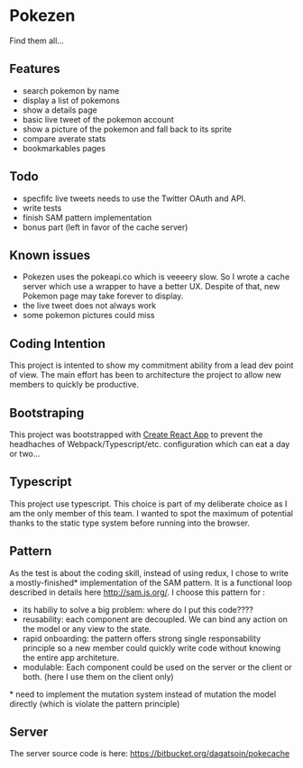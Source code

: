 # Pokezen

Find them all...

## Features
- search pokemon by name
- display a list of pokemons
- show a details page
- basic live tweet of the pokemon account
- show a picture of the pokemon and fall back to its sprite
- compare averate stats
- bookmarkables pages

## Todo
- specfifc live tweets needs to use the Twitter OAuth and API.
- write tests
- finish SAM pattern implementation
- bonus part (left in favor of the cache server)

## Known issues
- Pokezen uses the pokeapi.co which is veeeery slow. So I wrote a cache server which use a wrapper to have a better UX. Despite of that, new Pokemon page may take forever to display.
- the live tweet does not always work
- some pokemon pictures could miss

## Coding Intention

This project is intented to show my commitment ability from a lead dev point of view.
The main effort has been to architecture the project to allow new members to quickly be productive.

## Bootstraping
This project was bootstrapped with [Create React App](https://github.com/facebookincubator/create-react-app) to prevent the
headhaches of Webpack/Typescript/etc. configuration which can eat a day or two...

## Typescript
This project use typescript. This choice is part of my deliberate choice as I am the only member of this team. 
I wanted to spot the maximum of potential thanks to the static type system before running into the browser.

## Pattern
As the test is about the coding skill, instead of using redux, I chose to write a mostly-finished\* implementation of the SAM pattern. It is a functional loop described in details here http://sam.js.org/.
I choose this pattern for :
- its habiliy to solve a big problem: where do I put this code????
- reusability: each component are decoupled. We can bind any action on the model or any view to the state.
- rapid onboarding: the pattern offers strong single responsability principle so a new member could quickly write code without knowing the entire app architeture.
- modulable: Each component could be used on the server or the client or both. (here I use them on the client only)

\* need to implement the mutation system instead of mutation the model directly (which is violate the pattern principle)

## Server
 The server source code is here: https://bitbucket.org/dagatsoin/pokecache